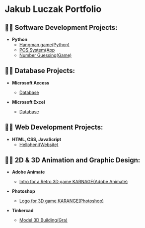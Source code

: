 <h1>Jakub Luczak Portfolio </h1>


<h2>👨‍💻 Software Development Projects:</h2>

- <b>Python</b>
  - [Hangman game(Python)](https://github.com/JakubLuczak0505/Hangman-Game)
  - [POS System(App](https://github.com/JakubLuczak0505/POS-System)
  - [Number Guessing(Game)](https://github.com/JakubLuczak0505/Number_Guessing_Game)

<h2>👨‍💻 Database Projects:</h2>

- <b>Microsoft Access</b>
  - [Database](https://github.com/JakubLuczak05/BazaDanychAccess)
 
- <b>Microsoft Excel</b>
  - [Database]()

<h2>👨‍💻 Web Development Projects:</h2> 

- <b>HTML, CSS, JavaScript</b>
  - [Helloheni(Website)](https://github.com/JakubLuczak05/Helloheni-Strona)
   
<h2>👨‍💻 2D & 3D Animation and Graphic Design:</h2>

- <b>Adobe Animate</b>
  - [Intro for a Retro 3D game KARNAGE(Adobe Animate)]()

- <b>Photoshop</b>
  - [Logo for 3D game KARANGE(Photoshop)](https://github.com/JakubLuczak05/Logo-dla-Gry-)
 
- <b>Tinkercad</b>
  - [Model 3D Building(Gra)](https://github.com/JakubLuczak05/Model3D-Budynku)
  




<!--
**joshmadakor1/joshmadakor1** is a ✨ _special_ ✨ repository because its `README.md` (this file) appears on your GitHub profile.

Here are some ideas to get you started:

- 🔭 I’m currently working on ...
- 🌱 I’m currently learning ...
- 👯 I’m looking to collaborate on ...
- 🤔 I’m looking for help with ...
- 💬 Ask me about ...
- 📫 How to reach me: ...
- 😄 Pronouns: ...
- ⚡ Fun fact: ...
-->
